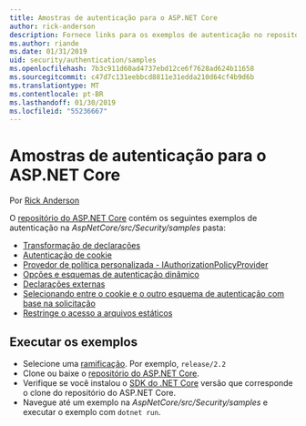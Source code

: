 ```yaml
---
title: Amostras de autenticação para o ASP.NET Core
author: rick-anderson
description: Fornece links para os exemplos de autenticação no repositório do ASP.NET Core.
ms.author: riande
ms.date: 01/31/2019
uid: security/authentication/samples
ms.openlocfilehash: 7b3c911d60ad4737ebd12ce6f7628ad624b11658
ms.sourcegitcommit: c47d7c131eebbcd8811e31edda210d64cf4b9d6b
ms.translationtype: MT
ms.contentlocale: pt-BR
ms.lasthandoff: 01/30/2019
ms.locfileid: "55236667"
---
```

# <a name="authentication-samples-for-aspnet-core"></a>Amostras de autenticação para o ASP.NET Core

Por [Rick Anderson](https://twitter.com/RickAndMSFT)

O [repositório do ASP.NET Core](https://github.com/aspnet/AspNetCore) contém os seguintes exemplos de autenticação na *AspNetCore/src/Security/samples* pasta:

* [Transformação de declarações](https://github.com/aspnet/AspNetCore/tree/release/2.2/src/Security/samples/ClaimsTransformation)
* [Autenticação de cookie](https://github.com/aspnet/AspNetCore/tree/release/2.2/src/Security/samples/Cookies)
* [Provedor de política personalizada - IAuthorizationPolicyProvider](https://github.com/aspnet/AspNetCore/tree/release/2.2/src/Security/samples/CustomPolicyProvider)
* [Opções e esquemas de autenticação dinâmico](https://github.com/aspnet/AspNetCore/tree/release/2.2/src/Security/samples/DynamicSchemes)
* [Declarações externas](https://github.com/aspnet/AspNetCore/tree/release/2.2/src/Security/samples/Identity.ExternalClaims)
* [Selecionando entre o cookie e o outro esquema de autenticação com base na solicitação](https://github.com/aspnet/AspNetCore/tree/release/2.2/src/Security/samples/PathSchemeSelection)
* [Restringe o acesso a arquivos estáticos](https://github.com/aspnet/AspNetCore/tree/release/2.2/src/Security/samples/StaticFilesAuth)

## <a name="run-the-samples"></a>Executar os exemplos

* Selecione uma [ramificação](https://github.com/aspnet/AspNetCore). Por exemplo, `release/2.2`
* Clone ou baixe o [repositório do ASP.NET Core](https://github.com/aspnet/AspNetCore).
* Verifique se você instalou o [SDK do .NET Core](https://www.microsoft.com/net/download/all) versão que corresponde o clone do repositório do ASP.NET Core.
* Navegue até um exemplo na *AspNetCore/src/Security/samples* e executar o exemplo com `dotnet run`.
